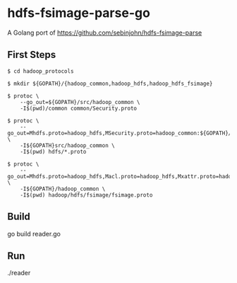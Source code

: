 # hdfs-fsimage-parse-go
A Golang port of https://github.com/sebinjohn/hdfs-fsimage-parse

## First Steps

```
$ cd hadoop_protocols

$ mkdir ${GOPATH}/{hadoop_common,hadoop_hdfs,hadoop_hdfs_fsimage}

$ protoc \
	--go_out=${GOPATH}/src/hadoop_common \
	-I$(pwd)/common common/Security.proto

$ protoc \
	--go_out=Mhdfs.proto=hadoop_hdfs,MSecurity.proto=hadoop_common:${GOPATH}/src/hadoop_hdfs \
	-I${GOPATH}src/hadoop_common \
	-I$(pwd) hdfs/*.proto

$ protoc \
	--go_out=Mhdfs.proto=hadoop_hdfs,Macl.proto=hadoop_hdfs,Mxattr.proto=hadoop_hdfs:${GOPATH}/src/hadoop_hdfs_fsimage \
	-I${GOPATH}/hadoop_common \
	-I$(pwd) hadoop/hdfs/fsimage/fsimage.proto
```

## Build

go build reader.go

## Run

./reader <path to hdfs fsimage>

